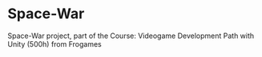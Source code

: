 # Space-War
Space-War project, part of the Course: Videogame Development Path with Unity (500h) from Frogames
